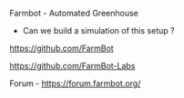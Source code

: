 Farmbot - Automated Greenhouse


- Can we build a simulation of this setup ? 

https://github.com/FarmBot

https://github.com/FarmBot-Labs



Forum - https://forum.farmbot.org/
